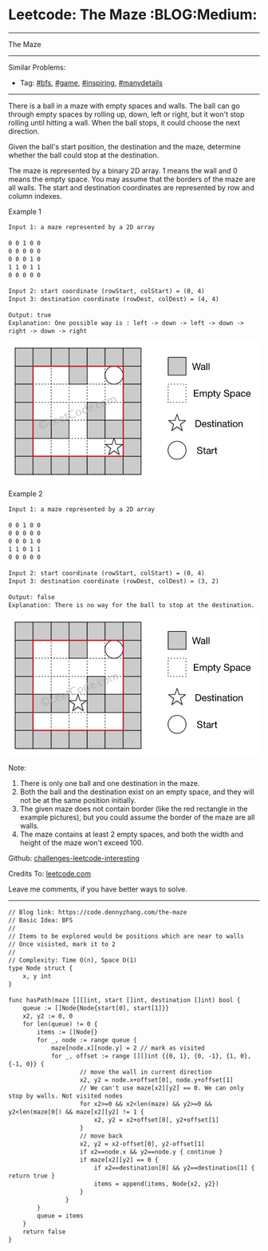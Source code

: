 # Leetcode: The Maze     :BLOG:Medium:


---

The Maze  

---

Similar Problems:  
-   Tag: [#bfs](https://code.dennyzhang.com/tag/bfs), [#game](https://code.dennyzhang.com/tag/game), [#inspiring](https://code.dennyzhang.com/tag/inspiring), [#manydetails](https://code.dennyzhang.com/tag/manydetails)

---

There is a ball in a maze with empty spaces and walls. The ball can go through empty spaces by rolling up, down, left or right, but it won't stop rolling until hitting a wall. When the ball stops, it could choose the next direction.  

Given the ball's start position, the destination and the maze, determine whether the ball could stop at the destination.  

The maze is represented by a binary 2D array. 1 means the wall and 0 means the empty space. You may assume that the borders of the maze are all walls. The start and destination coordinates are represented by row and column indexes.  

Example 1  

    Input 1: a maze represented by a 2D array
    
    0 0 1 0 0
    0 0 0 0 0
    0 0 0 1 0
    1 1 0 1 1
    0 0 0 0 0
    
    Input 2: start coordinate (rowStart, colStart) = (0, 4)
    Input 3: destination coordinate (rowDest, colDest) = (4, 4)
    
    Output: true
    Explanation: One possible way is : left -> down -> left -> down -> right -> down -> right

![img](//raw.githubusercontent.com/DennyZhang/images/master/code/maze_1_1.png)  

Example 2  

    Input 1: a maze represented by a 2D array
    
    0 0 1 0 0
    0 0 0 0 0
    0 0 0 1 0
    1 1 0 1 1
    0 0 0 0 0
    
    Input 2: start coordinate (rowStart, colStart) = (0, 4)
    Input 3: destination coordinate (rowDest, colDest) = (3, 2)
    
    Output: false
    Explanation: There is no way for the ball to stop at the destination.

![img](//raw.githubusercontent.com/DennyZhang/images/master/code/maze_1_2.png)  

Note:  
1.  There is only one ball and one destination in the maze.
2.  Both the ball and the destination exist on an empty space, and they will not be at the same position initially.
3.  The given maze does not contain border (like the red rectangle in the example pictures), but you could assume the border of the maze are all walls.
4.  The maze contains at least 2 empty spaces, and both the width and height of the maze won't exceed 100.

Github: [challenges-leetcode-interesting](https://github.com/DennyZhang/challenges-leetcode-interesting/tree/master/the-maze)  

Credits To: [leetcode.com](https://leetcode.com/problems/the-maze/description/)  

Leave me comments, if you have better ways to solve.  

---

    // Blog link: https://code.dennyzhang.com/the-maze
    // Basic Idea: BFS
    //
    // Items to be explored would be positions which are near to walls
    // Once visisted, mark it to 2
    //
    // Complexity: Time O(n), Space O(1)
    type Node struct {
        x, y int
    }
    
    func hasPath(maze [][]int, start []int, destination []int) bool {
        queue := []Node{Node{start[0], start[1]}}
        x2, y2 := 0, 0
        for len(queue) != 0 {
            items := []Node{}
            for _, node := range queue {
                maze[node.x][node.y] = 2 // mark as visited
                for _, offset := range [][]int {{0, 1}, {0, -1}, {1, 0}, {-1, 0}} {
                        // move the wall in current direction
                        x2, y2 = node.x+offset[0], node.y+offset[1]
                        // We can't use maze[x2][y2] == 0. We can only stop by walls. Not visited nodes
                        for x2>=0 && x2<len(maze) && y2>=0 && y2<len(maze[0]) && maze[x2][y2] != 1 {
                            x2, y2 = x2+offset[0], y2+offset[1]
                        }
                        // move back
                        x2, y2 = x2-offset[0], y2-offset[1]
                        if x2==node.x && y2==node.y { continue }
                        if maze[x2][y2] == 0 {
                            if x2==destination[0] && y2==destination[1] { return true }
                            items = append(items, Node{x2, y2})
                        }
                    }
            }
            queue = items
        }
        return false
    }